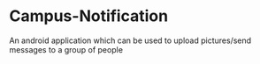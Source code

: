 # Campus-Notification
An android application which can be used to upload pictures/send messages to a group of people

